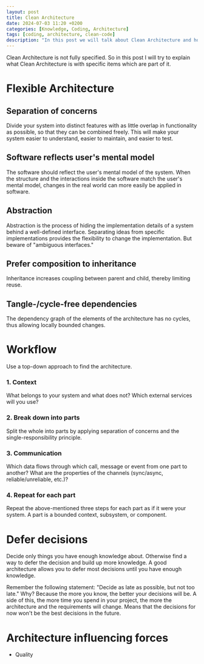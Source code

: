 ```yaml
---
layout: post
title: Clean Architecture
date: 2024-07-03 11:20 +0200
categories: [Knowledge, Coding, Architecture]
tags: [coding, architecture, clean-code]
description: "In this post we will talk about Clean Architecture and how it can help you to design software systems that are easy to understand, easy to maintain, and easy to test."
---
```

Clean Architecture is not fully specified.
So in this post I will try to explain what Clean Architecture is with specific items which are part of it.

# Flexible Architecture

Separation of concerns
-----------------------
Divide your system into distinct features with as little overlap in functionality as possible,
so that they can be combined freely.
This will make your system easier to understand, easier to maintain, and easier to test.  

Software reflects user's mental model
-------------------------------------
The software should reflect the user's mental model of the system.
When the structure and the interactions inside the software match the user's mental model,
changes in the real world can more easily be applied in software.

Abstraction
-----------
Abstraction is the process of hiding the implementation details of a system behind a well-defined interface.
Separating ideas from specific implementations provides the flexibility to change the implementation.
But beware of "ambiguous interfaces."

Prefer composition to inheritance
----------------------------------
Inheritance increases coupling between parent and child, thereby limiting reuse.

Tangle-/cycle-free dependencies
-------------------------------
The dependency graph of the elements of the architecture has no cycles, thus allowing locally bounded changes.

# Workflow
Use a top-down approach to find the architecture.

### 1. Context
What belongs to your system and what does not? Which external services will you use?

### 2. Break down into parts
Split the whole into parts by applying separation of concerns and the single-responsibility principle.

### 3. Communication
Which data flows through which call, message or event from one part to another?
What are the properties of the channels (sync/async, reliable/unreliable, etc.)?

### 4. Repeat for each part
Repeat the above-mentioned three steps for each part as if it were your system.
A part is a bounded context, subsystem, or component.

# Defer decisions
Decide only things you have enough knowledge about.
Otherwise find a way to defer the decision and build up more knowledge.
A good architecture allows you to defer most decisions until you have enough knowledge.

Remember the following statement: "Decide as late as possible, but not too late."
Why?
Because the more you know, the better your decisions will be.
A side of this, the more time you spend in your project, the more the architecture and the requirements will change.
Means that the decisions for now won't be the best decisions in the future.

# Architecture influencing forces
- Quality 

